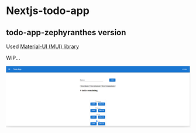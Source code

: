 # Nextjs-todo-app

## todo-app-zephyranthes version
Used [Material-UI (MUI) library](https://mui.com/)

WIP...

![TODO App MUI](./pictures/todov2.PNG?raw=true)
